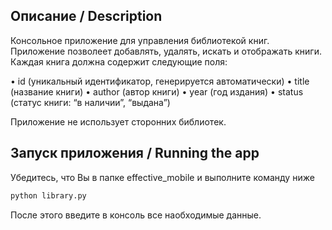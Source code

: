 ## Описание / Description

Консольное приложение для управления библиотекой книг. 
Приложение позволеет добавлять, удалять, искать и отображать книги. 
Каждая книга должна содержит следующие поля:

 • id (уникальный идентификатор, генерируется автоматически)
 • title (название книги)
 • author (автор книги)
 • year (год издания)
 • status (статус книги: “в наличии”, “выдана”)

Приложение не использует сторонних библиотек.

## Запуск приложения / Running the app

Убедитесь, что Вы в папке effective_mobile и выполните команду ниже
```bash
python library.py
```

После этого введите в консоль все наобходимые данные.